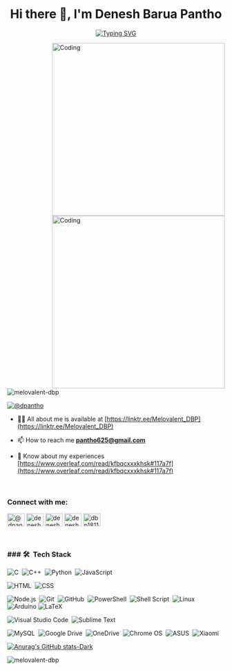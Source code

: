 <!--![logo](src)-->
<h1 align="center">Hi there 👋, I'm Denesh Barua Pantho</h1>
<p align="center">
  <a href="https://git.io/typing-svg"><img src="https://readme-typing-svg.demolab.com?font=Fira+Code&pause=1000&color=00F706&random=false&width=435&lines=Student+at+CSE+%2C+CUET" alt="Typing SVG" /></a>
</p>

<img align="right" alt="Coding" width="400" src="https://camo.githubusercontent.com/7de37139d0b4c1ce40865e799b446c0e963a3dd8fb68d239707237c40604fa3d/68747470733a2f2f63646e2e6472696262626c652e636f6d2f75736572732f3733303730332f73637265656e73686f74732f363538313234332f6176656e746f2e676966">

<img align = "right" alt = "Coding" width = "400" src = "https://user-images.githubusercontent.com/74038190/212897782-96581536-54a0-4b87-87b4-5e55f95e8a8b.gif"> 
<p align="left"> <img src="https://komarev.com/ghpvc/?username=melovalent-dbp&label=Profile%20views&color=0e75b6&style=flat" alt="melovalent-dbp" /> </p>

<p align="left"> <a href="https://twitter.com/@dpantho" target="blank"><img src="https://img.shields.io/twitter/follow/@dpantho?logo=twitter&style=for-the-badge" alt="@dpantho" /></a> </p>

- 👨‍💻 All about me is available at [https://linktr.ee/Melovalent_DBP](https://linktr.ee/Melovalent_DBP)

- 📫 How to reach me **pantho625@gmail.com**

- 📄 Know about my experiences [https://www.overleaf.com/read/kfbqcxxxkhsk#117a7f](https://www.overleaf.com/read/kfbqcxxxkhsk#117a7f)
<br>
<h3 align="left">Connect with me:</h3>
<p align="left">
<a href="https://twitter.com/@dpantho" target="blank"><img align="center" src="https://raw.githubusercontent.com/rahuldkjain/github-profile-readme-generator/master/src/images/icons/Social/twitter.svg" alt="@dpantho" height="30" width="40" /></a>
<a href="https://www.linkedin.com/in/denesh-barua-pantho-280772239" target="blank"><img align="center" src="https://raw.githubusercontent.com/rahuldkjain/github-profile-readme-generator/master/src/images/icons/Social/linked-in-alt.svg" alt="denesh barua pantho" height="30" width="40" /></a>
<a href="https://stackoverflow.com/users/18216470/denesh-barua-pantho" target="blank"><img align="center" src="https://raw.githubusercontent.com/rahuldkjain/github-profile-readme-generator/master/src/images/icons/Social/stack-overflow.svg" alt="denesh barua pantho" height="30" width="40" /></a>
<a href="https://www.facebook.com/profile.php?id=100015267706651" target="blank"><img align="center" src="https://raw.githubusercontent.com/rahuldkjain/github-profile-readme-generator/master/src/images/icons/Social/facebook.svg" alt="denesh barua pantho" height="30" width="40" /></a>
<a href="https://discord.gg/dbp1811" target="blank"><img align="center" src="https://raw.githubusercontent.com/rahuldkjain/github-profile-readme-generator/master/src/images/icons/Social/discord.svg" alt="dbp1811" height="30" width="40" /></a>
</p>
<br>
<h3>### 🛠 &nbsp;Tech Stack</h3>
<!--<p align="left"> <a href="https://www.arduino.cc/" target="_blank" rel="noreferrer"> <img src="https://cdn.worldvectorlogo.com/logos/arduino-1.svg" alt="arduino" width="40" height="40"/> </a> <a href="https://getbootstrap.com" target="_blank" rel="noreferrer"> <img src="https://raw.githubusercontent.com/devicons/devicon/master/icons/bootstrap/bootstrap-plain-wordmark.svg" alt="bootstrap" width="40" height="40"/> </a> <a href="https://www.cprogramming.com/" target="_blank" rel="noreferrer"> <img src="https://raw.githubusercontent.com/devicons/devicon/master/icons/c/c-original.svg" alt="c" width="40" height="40"/> </a> <a href="https://www.w3schools.com/cpp/" target="_blank" rel="noreferrer"> <img src="https://raw.githubusercontent.com/devicons/devicon/master/icons/cplusplus/cplusplus-original.svg" alt="cplusplus" width="40" height="40"/> </a> <a href="https://www.w3schools.com/css/" target="_blank" rel="noreferrer"> <img src="https://raw.githubusercontent.com/devicons/devicon/master/icons/css3/css3-original-wordmark.svg" alt="css3" width="40" height="40"/> </a> <a href="https://git-scm.com/" target="_blank" rel="noreferrer"> <img src="https://www.vectorlogo.zone/logos/git-scm/git-scm-icon.svg" alt="git" width="40" height="40"/> </a> <a href="https://www.w3.org/html/" target="_blank" rel="noreferrer"> <img src="https://raw.githubusercontent.com/devicons/devicon/master/icons/html5/html5-original-wordmark.svg" alt="html5" width="40" height="40"/> </a> <a href="https://developer.mozilla.org/en-US/docs/Web/JavaScript" target="_blank" rel="noreferrer"> <img src="https://raw.githubusercontent.com/devicons/devicon/master/icons/javascript/javascript-original.svg" alt="javascript" width="40" height="40"/> </a> <a href="https://www.linux.org/" target="_blank" rel="noreferrer"> <img src="https://raw.githubusercontent.com/devicons/devicon/master/icons/linux/linux-original.svg" alt="linux" width="40" height="40"/> </a> <a href="https://www.mysql.com/" target="_blank" rel="noreferrer"> <img src="https://raw.githubusercontent.com/devicons/devicon/master/icons/mysql/mysql-original-wordmark.svg" alt="mysql" width="40" height="40"/> </a> <a href="https://nodejs.org" target="_blank" rel="noreferrer"> <img src="https://raw.githubusercontent.com/devicons/devicon/master/icons/nodejs/nodejs-original-wordmark.svg" alt="nodejs" width="40" height="40"/> </a> <a href="https://www.oracle.com/" target="_blank" rel="noreferrer"> <img src="https://raw.githubusercontent.com/devicons/devicon/master/icons/oracle/oracle-original.svg" alt="oracle" width="40" height="40"/> </a> <a href="https://www.python.org" target="_blank" rel="noreferrer"> <img src="https://raw.githubusercontent.com/devicons/devicon/master/icons/python/python-original.svg" alt="python" width="40" height="40"/> </a> <a href="https://tailwindcss.com/" target="_blank" rel="noreferrer"> <img src="https://www.vectorlogo.zone/logos/tailwindcss/tailwindcss-icon.svg" alt="tailwind" width="40" height="40"/> </a> </p>
-->


![C](https://img.shields.io/badge/-C-05122A?style=flat&logo=C&logoColor=A8B9CC)&nbsp;
![C++](https://img.shields.io/badge/-C++-05122A?style=flat&logo=C%2B%2B&logoColor=00599C)&nbsp;
![Python](https://img.shields.io/badge/-Python-05122A?style=flat&logo=python)&nbsp;
![JavaScript](https://img.shields.io/badge/-JavaScript-05122A?style=flat&logo=javascript)&nbsp;
<!--![Java](https://img.shields.io/badge/-Java-05122A?style=flat&logo=Java&logoColor=FFA518)&nbsp;-->
![HTML](https://img.shields.io/badge/-HTML-05122A?style=flat&logo=HTML5)&nbsp;
![CSS](https://img.shields.io/badge/-CSS-05122A?style=flat&logo=CSS3&logoColor=1572B6)&nbsp;
<!--![JSON](https://img.shields.io/badge/-JSON-05122A?style=flat&logo=json&logoColor=000000)&nbsp;-->
![Node.js](https://img.shields.io/badge/-Node.js-05122A?style=flat&logo=node.js&logoColor=339933)&nbsp;
![Git](https://img.shields.io/badge/-Git-05122A?style=flat&logo=git)&nbsp;
![GitHub](https://img.shields.io/badge/-GitHub-05122A?style=flat&logo=github)&nbsp;
![PowerShell](https://img.shields.io/badge/PowerShell-%235391FE.svg?style=for-the-badge&logo=powershell&logoColor=white)&nbsp;
![Shell Script](https://img.shields.io/badge/shell_script-%23121011.svg?style=for-the-badge&logo=gnu-bash&logoColor=white)&nbsp;
![Linux](https://img.shields.io/badge/Linux-FCC624?style=for-the-badge&logo=linux&logoColor=black)
![Arduino](https://img.shields.io/badge/-Arduino-00979D?style=for-the-badge&logo=Arduino&logoColor=white)
![LaTeX](https://img.shields.io/badge/latex-%23008080.svg?style=for-the-badge&logo=latex&logoColor=white)&nbsp;

<!--![Markdown](https://img.shields.io/badge/-Markdown-05122A?style=flat&logo=markdown)&nbsp;-->
![Visual Studio Code](https://img.shields.io/badge/-Visual%20Studio%20Code-05122A?style=flat&logo=visual-studio-code&logoColor=007ACC)&nbsp;
![Sublime Text](https://img.shields.io/badge/-Sublime%20Text-05122A?style=flat&logo=sublime-text&logoColor=FF9800)&nbsp;
<!--![PostgreSQL](https://img.shields.io/badge/-PostgreSQL-05122A?style=flat&logo=postgresql&logoColor=336791)&nbsp;-->
![MySQL](https://img.shields.io/badge/-MySQL-05122A?style=flat&logo=mysql&logoColor=4479A1)&nbsp;
![Google Drive](https://img.shields.io/badge/Google%20Drive-4285F4?style=for-the-badge&logo=googledrive&logoColor=white)&nbsp;
![OneDrive](https://img.shields.io/badge/OneDrive-white?style=for-the-badge&logo=Microsoft%20OneDrive&logoColor=0078D4)&nbsp;
![Chrome OS](https://img.shields.io/badge/chrome%20os-3d89fc?style=for-the-badge&logo=google%20chrome&logoColor=white)&nbsp;
![ASUS](https://img.shields.io/badge/asus-000080.svg?style=for-the-badge&logo=asus&logoColor=white)&nbsp;
![Xiaomi](https://img.shields.io/badge/Xiaomi-%23FF6900.svg?style=for-the-badge&logo=xiaomi&logoColor=white)&nbsp;
<br>

[![Anurag's GitHub stats-Dark](https://github-readme-stats.vercel.app/api?username=DBP625&show_icons=true&theme=merko#gh-dark-mode-only)](https://github.com/anuraghazra/github-readme-stats#gh-dark-mode-only)
<br>
<p><img align="left" src="https://github-readme-stats.vercel.app/api/top-langs?username=DBP625&show_icons=true&locale=en&layout=compact&theme=merko#gh-dark-mode-only" alt="melovalent-dbp" /></p>
<br>

<!--<p><img align="center" src="https://github-readme-streak-stats.herokuapp.com/?user=melovalent-dbp&theme=merko#gh-dark-mode-only" alt="melovalent-dbp" /></p>-->
